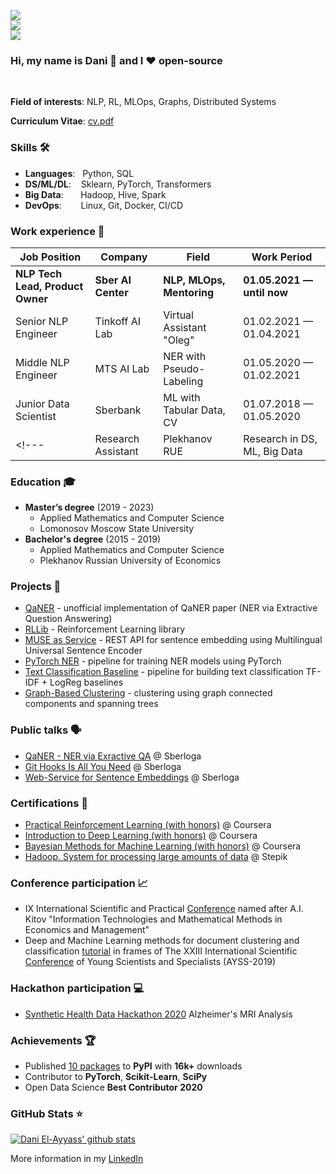 ![](https://komarev.com/ghpvc/?username=dayyass&color=36b812)<br>
![](https://img.shields.io/github/followers/dayyass?style=social)<br>
![](https://img.shields.io/github/stars/dayyass?style=social)<br>

### Hi, my name is Dani 👋 and I ❤️ open-source
<br>

**Field of interests**: NLP, RL, MLOps, Graphs, Distributed Systems

**Curriculum Vitae**: [cv.pdf](https://github.com/dayyass/dayyass/blob/main/cv.pdf)

### Skills 🛠️
- **Languages**: &nbsp;                          Python, SQL
- **DS/ML/DL**: &nbsp;&nbsp;                     Sklearn, PyTorch, Transformers
- **Big Data**:  &nbsp;&nbsp;&nbsp;&nbsp;&nbsp;  Hadoop, Hive, Spark
- **DevOps**:  &nbsp;&nbsp;&nbsp;&nbsp;          Linux, Git, Docker, CI/CD

### Work experience 👔
| Job Position                     | Company            | Field                        | Work Period                |
| -------------------------------- | ------------------ | ---------------------------- | -------------------------- |
| **NLP Tech Lead, Product Owner** | **Sber AI Сenter** | **NLP, MLOps, Mentoring**    | **01.05.2021 — until now** |
| Senior NLP Engineer              | Tinkoff AI Lab     | Virtual Assistant "Oleg"     | 01.02.2021 — 01.04.2021    |
| Middle NLP Engineer              | MTS AI Lab         | NER with Pseudo-Labeling     | 01.05.2020 — 01.02.2021    |
| Junior Data Scientist            | Sberbank           | ML with Tabular Data, CV     | 01.07.2018 — 01.05.2020    |
<!--- | Research Assistant               | Plekhanov RUE      | Research in DS, ML, Big Data | 01.12.2018 — 01.01.2020    | -->

### Education 🎓
- **Master’s degree** (2019 - 2023)
  - Applied Mathematics and Computer Science
  - Lomonosov Moscow State University
- **Bachelor's degree** (2015 - 2019)
  - Applied Mathematics and Computer Science
  - Plekhanov Russian University of Economics
<!--- - [Coursework](https://github.com/dayyass/prior-knowledge-layer-for-sequence-tagging): "Prior knowledge layer for sequence tagging" -->
<!--- - [Diploma thesis](https://github.com/dayyass/bachelor-diploma): "Assessment of credit organizations borrowers' default rate" -->
<!--- - [Calculus of Variations](https://github.com/dayyass/calculus-of-variations) - bachelor project on solving the Calculus of Variations problems -->

### Projects 🐾
- [QaNER](https://github.com/dayyass/QaNER) - unofficial implementation of QaNER paper (NER via Extractive Question Answering)
- [RLLib](https://github.com/dayyass/rllib) - Reinforcement Learning library
- [MUSE as Service](https://github.com/dayyass/muse-as-service) - REST API for sentence embedding using Multilingual Universal Sentence Encoder
- [PyTorch NER](https://github.com/dayyass/pytorch-ner) - pipeline for training NER models using PyTorch
- [Text Classification Baseline](https://github.com/dayyass/text-classification-baseline) - pipeline for building text classification TF-IDF + LogReg baselines
- [Graph-Based Clustering](https://github.com/dayyass/graph-based-clustering) - clustering using graph connected components and spanning trees
<!--- - [MilkShakeLang](https://github.com/dayyass/milkshakelang) - The MilkShake Programming language -->

### Public talks 🗣
- [QaNER - NER via Exractive QA](https://youtu.be/JRec8FpjhpM) @ Sberloga
- [Git Hooks Is All You Need](https://youtu.be/92OMAtdVIAs) @ Sberloga
- [Web-Service for Sentence Embeddings](https://youtu.be/ZayiaA84oXg) @ Sberloga
<!--- - [How to start a career in DS](https://youtu.be/_YrX25CpJWs) @ REU Data Science Club -->

### Certifications 📜
- [Practical Reinforcement Learning (with honors)](https://www.coursera.org/account/accomplishments/certificate/AUVVSHZFH7XZ) @ Coursera
- [Introduction to Deep Learning (with honors)](https://www.coursera.org/account/accomplishments/certificate/D4VMH74AJHHK) @ Coursera
- [Bayesian Methods for Machine Learning (with honors)](https://www.coursera.org/account/accomplishments/certificate/5R62SGB3G6GF) @ Coursera
- [Hadoop. System for processing large amounts of data](https://stepik.org/cert/166893) @ Stepik

### Conference participation 📈
- IX International Scientific and Practical [Conference](https://it-mm.rea.ru/eng) named after A.I. Kitov "Information Technologies and Mathematical Methods in Economics and Management"
- Deep and Machine Learning methods for document clustering and classification [tutorial](https://indico-hlit.jinr.ru/event/146/overview) in frames of The XXIII International Scientific [Conference](https://indico.jinr.ru/event/756) of Young Scientists and Specialists (AYSS-2019)

### Hackathon participation 💻
- [Synthetic Health Data Hackathon 2020](https://github.com/dayyass/synthetic_health_data_hackathon_2020) Alzheimer's MRI Analysis

### Achievements 🏆
- Published [10 packages](https://pypi.org/user/dayyass/) to **PyPI** with **16k+** downloads
- Contributor to **PyTorch**, **Scikit-Learn**, **SciPy**
- Open Data Science **Best Contributor 2020**
<!--- - Co-author of **Quantum Machine Learning** Community [Course](https://github.com/SemyonSinchenko/qmlcourse) -->
<!--- - Awesome GitHub Profile README (Category: [Descriptive 🗒](https://github.com/abhisheknaiidu/awesome-github-profile-readme#descriptive-)) -->

### GitHub Stats ⭐
[![Dani El-Ayyass' github stats](https://github-readme-stats.vercel.app/api?username=dayyass&show_icons=true)](https://github.com/anuraghazra/github-readme-stats)

More information in my [LinkedIn](https://www.linkedin.com/in/dayyass/)
